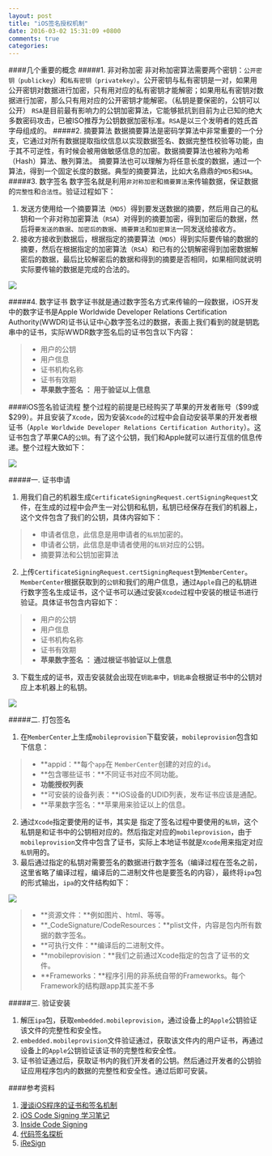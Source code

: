 ```yaml
---
layout: post
title: "iOS签名授权机制"
date: 2016-03-02 15:31:09 +0800
comments: true
categories: 
---
```

####几个重要的概念
#####1. 非对称加密
非对称加密算法需要两个密钥：`公开密钥（publickey`）和`私有密钥（privatekey）`。公开密钥与私有密钥是一对，如果用公开密钥对数据进行加密，只有用对应的私有密钥才能解密；如果用私有密钥对数据进行加密，那么只有用对应的公开密钥才能解密。（私钥是要保密的，公钥可以公开）
`RSA`是目前最有影响力的公钥加密算法，它能够抵抗到目前为止已知的绝大多数密码攻击，已被ISO推荐为公钥数据加密标准。`RSA`是以三个发明者的姓氏首字母组成的。
#####2. 摘要算法
数据摘要算法是密码学算法中非常重要的一个分支，它通过对所有数据提取指纹信息以实现数据签名、数据完整性校验等功能，由于其不可逆性，有时候会被用做敏感信息的加密。数据摘要算法也被称为哈希（Hash）算法、散列算法。
摘要算法也可以理解为将任意长度的数据，通过一个算法，得到一个固定长度的数据。典型的摘要算法，比如大名鼎鼎的`MD5`和`SHA`。
#####3. 数字签名
数字签名就是利用`非对称加密`和`摘要算法`来传输数据，保证数据的`完整性`和`合法性`。验证过程如下：
1. 发送方使用给一个摘要算法（`MD5`）得到要发送数据的摘要，然后用自己的私钥和一个非对称加密算法（`RSA`）对得到的摘要加密，得到加密后的数据，然后将`要发送的数据`、`加密后的数据`、`摘要算法`和`加密算法`一同发送给接收方。
2. 接收方接收到数据后，根据指定的摘要算法（`MD5`）得到实际要传输的数据的摘要，然后在根据指定的加密算法（`RSA`）和已有的公钥解密得到加密数据解密后的数据，最后比较解密后的数据和得到的摘要是否相同，如果相同就说明实际要传输的数据是完成的合法的。

![](http://img.itc.cn/photo/o41PBy3DAqp)

#####4. 数字证书
数字证书就是通过数字签名方式来传输的一段数据，iOS开发中的数字证书是Apple Worldwide Developer Relations Certification Authority(WWDR)证书认证中心数字签名过的数据，表面上我们看到的就是钥匙串中的证书，实际WWDR数字签名后的证书包含以下内容：
> - 用户的公钥
> - 用户信息
> - 证书机构名称
> - 证书有效期
> - **苹果数字签名 ： 用于验证以上信息**

####iOS签名验证流程
整个过程的前提是已经购买了苹果的开发者账号（\$99或\$299）。并且安装了`Xcode`，因为安装`Xcode`的过程中会自动安装苹果的开发者根证书（`Apple Worldwide Developer Relations Certification Authority`）。这证书包含了苹果CA的`公钥`。有了这个公钥，我们和Apple就可以进行互信的信息传递。整个过程大致如下：

![](http://img.itc.cn/photo/j41PB2NQfCg)

#####一. 证书申请
1. 用我们自己的机器生成`CertificateSigningRequest.certSigningRequest`文件，在生成的过程中会产生一对公钥和私钥，私钥已经保存在我们的机器上，这个文件包含了我们的公钥，具体内容如下：
> - 申请者信息，此信息是用申请者的`私钥`加密的。
> - 申请者公钥，此信息是申请者使用的`私钥`对应的公钥。
> - 摘要算法和公钥加密算法

2. 上传`CertificateSigningRequest.certSigningRequest`到`MemberCenter`。`MemberCenter`根据获取到的`公钥`和我们的用户信息，通过`Apple`自己的私钥进行数字签名生成证书，这个证书可以通过安装`Xcode`过程中安装的根证书进行验证。具体证书包含内容如下：
> - 用户的公钥
> - 用户信息
> - 证书机构名称
> - 证书有效期
> - **苹果数字签名 ： 通过根证书验证以上信息**

3. 下载生成的证书，双击安装就会出现在`钥匙串`中，`钥匙串`会根据证书中的公钥对应上本机器上的私钥。

![](http://img.itc.cn/photo/j41PBVh1nJ1)

#####二. 打包签名
1. 在`MemberCenter`上生成`mobileprovision`下载安装，`mobileprovision`包含如下信息：
> - **appid：**每个`app`在 `MemberCenter`创建的对应的`id`。
> - **包含哪些证书：**不同证书对应不同功能。
> - **功能授权列表**
> - **可安装的设备列表：**iOS设备的UDID列表，发布证书应该是通配。
> - **苹果数字签名：**苹果用来验证以上的信息。

2. 通过`Xcode`指定要使用的证书，其实是 指定了签名过程中要使用的`私钥`，这个私钥是和证书中的公钥相对应的。然后指定对应的`mobileprovision`，由于`mobileprovision`文件中包含了证书，实际上本地证书就是`Xcode`用来指定对应`私钥`用的。
3. 最后通过指定的私钥对需要签名的数据进行数字签名（编译过程在签名之前，这里省略了编译过程，编译后的二进制文件也是要签名的内容），最终将`ipa`包的形式输出，`ipa`的文件结构如下：

![](http://img.itc.cn/photo/j41PB96mIrt)
> - **资源文件：**例如图片、html、等等。
> - **_CodeSignature/CodeResources：**plist文件，内容是包内所有数据的数字签名。
> - **可执行文件：**编译后的二进制文件。
> - **mobileprovision：**我们之前通过Xcode指定的包含了证书的文件。
> - **Frameworks：**程序引用的非系统自带的Frameworks。每个Framework的结构跟app其实差不多

#####三. 验证安装
1. 解压`ipa`包，获取`embedded.mobileprovision`，通过设备上的`Apple`公钥验证该文件的完整性和安全性。
2. `embedded.mobileprovision`文件验证通过，获取该文件内的用户证书，再通过设备上的`Apple`公钥验证该证书的完整性和安全性。
3. 证书验证通过后，获取证书内的我们开发者的公钥。然后通过开发者的公钥验证应用程序包内的数据的完整性和安全性。通过后即可安装。

####参考资料

1. [漫谈iOS程序的证书和签名机制](http://www.pchou.info/ios/2015/12/14/ios-certification-and-code-sign.html)
2. [iOS Code Signing 学习笔记](http://foggry.com/blog/2014/10/16/ios-code-signing-xue-xi-bi-ji/)
3. [Inside Code Signing](https://www.objc.io/issues/17-security/inside-code-signing/)
4. [代码签名探析](http://objccn.io/issue-17-2/)
5. [iReSign](https://github.com/maciekish/iReSign)